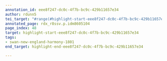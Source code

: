 ```yaml
---
annotation_id: eee8f247-dc0c-4f7b-bc9c-429b11657e34
author: rdunn5
tei_target: "#range(#highlight-start-eee8f247-dc0c-4f7b-bc9c-429b11657e34, #highlight-end-eee8f247-dc0c-4f7b-bc9c-429b11657e34)"
annotated_page: rdx_r8ssv.p.idm8605104
page_index: 48
target: highlight-start-eee8f247-dc0c-4f7b-bc9c-429b11657e34
tags:
- swan-new-england-harmony-1801
end_target: highlight-end-eee8f247-dc0c-4f7b-bc9c-429b11657e34

---
```


